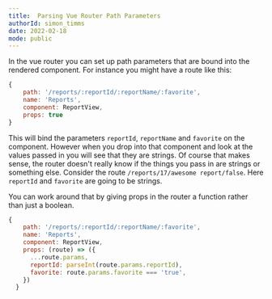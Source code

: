 ```yaml
---
title:  Parsing Vue Router Path Parameters
authorId: simon_timms
date: 2022-02-18
mode: public
---
```




In the vue router you can set up path parameters that are bound into the rendered component. For instance you might have a route like this:

```javascript
{
    path: '/reports/:reportId/:reportName/:favorite',
    name: 'Reports',
    component: ReportView,
    props: true
}
```

This will bind the parameters `reportId`, `reportName` and `favorite` on the component. However when you drop into that component and look at the values passed in you will see that they are strings. Of course that makes sense, the router doesn't really know if the things you pass in are strings or something else. Consider the route `/reports/17/awesome report/false`. Here `reportId` and `favorite` are going to be strings. 

You can work around that by giving props in the router a function rather than just a boolean. 

```javascript
{
    path: '/reports/:reportId/:reportName/:favorite',
    name: 'Reports',
    component: ReportView,
    props: (route) => ({
      ...route.params,
      reportId: parseInt(route.params.reportId),
      favorite: route.params.favorite === 'true',
    })
  }
```